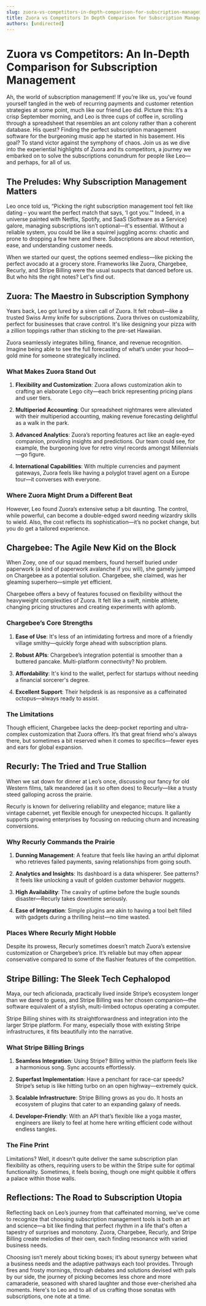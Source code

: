 ```yaml
---
slug: zuora-vs-competitors-in-depth-comparison-for-subscription-management
title: Zuora vs Competitors In Depth Comparison for Subscription Management
authors: [undirected]
---
```



# Zuora vs Competitors: An In-Depth Comparison for Subscription Management

Ah, the world of subscription management! If you’re like us, you've found yourself tangled in the web of recurring payments and customer retention strategies at some point, much like our friend Leo did. Picture this: It’s a crisp September morning, and Leo is three cups of coffee in, scrolling through a spreadsheet that resembles an ant colony rather than a coherent database. His quest? Finding the perfect subscription management software for the burgeoning music app he started in his basement. His goal? To stand victor against the symphony of chaos. Join us as we dive into the experiential highlights of Zuora and its competitors, a journey we embarked on to solve the subscriptions conundrum for people like Leo—and perhaps, for all of us.

## The Preludes: Why Subscription Management Matters

Leo once told us, “Picking the right subscription management tool felt like dating – you want the perfect match that says, ‘I got you.’" Indeed, in a universe painted with Netflix, Spotify, and SaaS (Software as a Service) galore, managing subscriptions isn’t optional—it's essential. Without a reliable system, you could be like a squirrel juggling acorns: chaotic and prone to dropping a few here and there. Subscriptions are about retention, ease, and understanding customer needs.

When we started our quest, the options seemed endless—like picking the perfect avocado at a grocery store. Frameworks like Zuora, Chargebee, Recurly, and Stripe Billing were the usual suspects that danced before us. But who hits the right notes? Let's find out.

## Zuora: The Maestro in Subscription Symphony

Years back, Leo got lured by a siren call of Zuora. It felt robust—like a trusted Swiss Army knife for subscriptions. Zuora thrives on customizability, perfect for businesses that crave control. It's like designing your pizza with a zillion toppings rather than sticking to the pre-set Hawaiian.

Zuora seamlessly integrates billing, finance, and revenue recognition. Imagine being able to see the full forecasting of what’s under your hood—gold mine for someone strategically inclined.

### What Makes Zuora Stand Out

1. **Flexibility and Customization**: Zuora allows customization akin to crafting an elaborate Lego city—each brick representing pricing plans and user tiers.
   
2. **Multiperiod Accounting**: Our spreadsheet nightmares were alleviated with their multiperiod accounting, making revenue forecasting delightful as a walk in the park.

3. **Advanced Analytics**: Zuora’s reporting features act like an eagle-eyed companion, providing insights and predictions. Our team could see, for example, the burgeoning love for retro vinyl records amongst Millennials—go figure.

4. **International Capabilities**: With multiple currencies and payment gateways, Zuora feels like having a polyglot travel agent on a Europe tour—it converses with everyone.

### Where Zuora Might Drum a Different Beat

However, Leo found Zuora’s extensive setup a bit daunting. The control, while powerful, can become a double-edged sword needing wizardry skills to wield. Also, the cost reflects its sophistication—it’s no pocket change, but you do get a tailored experience.

## Chargebee: The Agile New Kid on the Block

When Zoey, one of our squad members, found herself buried under paperwork (a kind of paperwork avalanche if you will), she gamely jumped on Chargebee as a potential solution. Chargebee, she claimed, was her gleaming superhero—simple yet efficient.

Chargebee offers a bevy of features focused on flexibility without the heavyweight complexities of Zuora. It felt like a swift, nimble athlete, changing pricing structures and creating experiments with aplomb.

### Chargebee’s Core Strengths

1. **Ease of Use**: It's less of an intimidating fortress and more of a friendly village smithy—quickly forge ahead with subscription plans.
   
2. **Robust APIs**: Chargebee’s integration potential is smoother than a buttered pancake. Multi-platform connectivity? No problem.

3. **Affordability**: It's kind to the wallet, perfect for startups without needing a financial sorcerer's degree.

4. **Excellent Support**: Their helpdesk is as responsive as a caffeinated octopus—always ready to assist.

### The Limitations

Though efficient, Chargebee lacks the deep-pocket reporting and ultra-complex customization that Zuora offers. It’s that great friend who's always there, but sometimes a bit reserved when it comes to specifics—fewer eyes and ears for global expansion.

## Recurly: The Tried and True Stallion

When we sat down for dinner at Leo’s once, discussing our fancy for old Western films, talk meandered (as it so often does) to Recurly—like a trusty steed galloping across the prairie.

Recurly is known for delivering reliability and elegance; mature like a vintage cabernet, yet flexible enough for unexpected hiccups. It gallantly supports growing enterprises by focusing on reducing churn and increasing conversions.

### Why Recurly Commands the Prairie

1. **Dunning Management**: A feature that feels like having an artful diplomat who retrieves failed payments, saving relationships from going south.

2. **Analytics and Insights**: Its dashboard is a data whisperer. See patterns? It feels like unlocking a vault of golden customer behavior nuggets.

3. **High Availability**: The cavalry of uptime before the bugle sounds disaster—Recurly takes downtime seriously.

4. **Ease of Integration**: Simple plugins are akin to having a tool belt filled with gadgets during a thrilling heist—no time wasted.

### Places Where Recurly Might Hobble

Despite its prowess, Recurly sometimes doesn’t match Zuora’s extensive customization or Chargebee’s price. It’s reliable but may often appear conservative compared to some of the flashier features of the competition.

## Stripe Billing: The Sleek Tech Cephalopod

Maya, our tech aficionada, practically lived inside Stripe’s ecosystem longer than we dared to guess, and Stripe Billing was her chosen companion—the software equivalent of a stylish, multi-limbed octopus operating a computer.

Stripe Billing shines with its straightforwardness and integration into the larger Stripe platform. For many, especially those with existing Stripe infrastructures, it fits beautifully into the narrative.

### What Stripe Billing Brings

1. **Seamless Integration**: Using Stripe? Billing within the platform feels like a harmonious song. Sync accounts effortlessly.
   
2. **Superfast Implementation**: Have a penchant for race-car speeds? Stripe’s setup is like hitting turbo on an open highway—extremely quick.

3. **Scalable Infrastructure**: Stripe Billing grows as you do. It hosts an ecosystem of plugins that cater to an expanding galaxy of needs.

4. **Developer-Friendly**: With an API that’s flexible like a yoga master, engineers are likely to feel at home here writing efficient code without endless tangles.

### The Fine Print

Limitations? Well, it doesn’t quite deliver the same subscription plan flexibility as others, requiring users to be within the Stripe suite for optimal functionality. Sometimes, it feels boxing, though one might quibble it offers a palace within those walls.

## Reflections: The Road to Subscription Utopia

Reflecting back on Leo’s journey from that caffeinated morning, we've come to recognize that choosing subscription management tools is both an art and science—a bit like finding that perfect rhythm in a life that's often a tapestry of surprises and monotony. Zuora, Chargebee, Recurly, and Stripe Billing create melodies of their own, each finding resonance with varied business needs.

Choosing isn’t merely about ticking boxes; it’s about synergy between what a business needs and the adaptive pathways each tool provides. Through fires and frosty mornings, through debates and solutions devised with pals by our side, the journey of picking becomes less chore and more camaraderie, seasoned with shared laughter and those ever-cherished aha moments. Here's to Leo and to all of us crafting those sonatas with subscriptions, one note at a time.